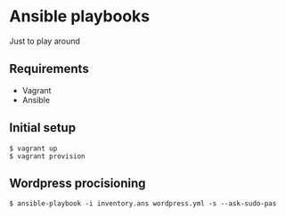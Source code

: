 # Ansible playbooks

Just to play around

## Requirements

* Vagrant
* Ansible

## Initial setup

```shell
$ vagrant up
$ vagrant provision

```

## Wordpress procisioning

```
$ ansible-playbook -i inventory.ans wordpress.yml -s --ask-sudo-pas
```
